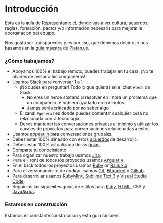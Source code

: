 # Introducción

Esta es la guía de [Representame.cl](https://www.representame.cl), donde vas a ver cultura, acuerdos, reglas, formación, pactos y/o información necesaria para mejorar la coordinación del equipo.

Nos gusta ser transparentes y es por eso, que debemos decir que nos basamos en la [guia maestra](https://github.com/platanus/la-guia) de [Platan.us](https://www.platan.us).

### ¿Cómo trabajamos?
* Apoyamos 100% el trabajo remoto, puedes trabajar en tu casa, ¡No te olvides de avisar a tus compañeros!
* Usamos [Slack](https://slack.com/intl/es) para conversar 1 a 1.
  * ¡No dudes en preguntar! Todo lo que quieras en el chat `#tech` de Slack.
    * No eres un heroe solitario al resolver en 1 hora un problema que un compañero te hubiera ayudado en 5 minutos.
    * Jamás serás criticado por no saber algo.
  * El canal `#general` es donde puedes comentar cualquier cosa no relacionada con la tecnología.
  * Debes mantener las conversaciones privadas al mínimo y utilizar los canales de proyectos para conversaciones relacionadas a estos.
* Usamos [appear.in](http://appear.in) para conversaciones grupales.
* Debes estar 100% alineado con estos [acuerdos](/agreements/coding.md) de desarrollo.
* Debes estar 100% actualizado de las [guías](https://cultura.representame.cl).
* Comparte tu conocimiento.
* Para organizar nuestro trabajo usamos [Jira](/tools/jira.md).
* Para el Front de todos los proyectos usamos [Angular 4](/code/angular.md).
* En el back todos los proyectos usamos [Ruby](/code/ruby.md) on [Rails x.x](/code/rails.md).
* Para el versionamiento de código usamos [Git](/tools/git.md), [Bitbucket](https://bitbucket.org/representame/) y [Github](https://github.com/Representame).
* Para desarrollar usamos [RubyMine](/tools/rubymine.md), [Sublime Text 3](/tools/sublime.md) y [Visual Studio Code](/tools/vscode.md).
* Seguimos las siguientes guías de estilos para [Ruby](/code/style.md), [HTML](/code/html.md), CSS y [JavaScript](/code/style.md).

### Estamos en construcción

Estamos en constante construcción y esta guía tambien.
